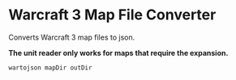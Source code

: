 # Warcraft 3 Map File Converter

Converts Warcraft 3 map files to json.

**The unit reader only works for maps that require the expansion.**

```
wartojson mapDir outDir
```
